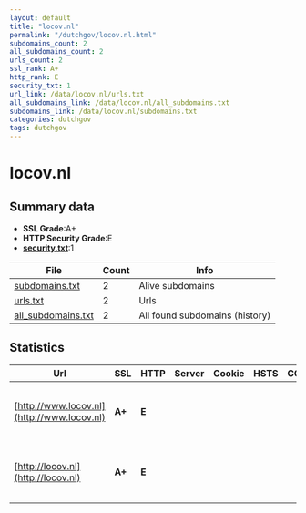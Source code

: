 ```yaml
---
layout: default
title: "locov.nl"
permalink: "/dutchgov/locov.nl.html"
subdomains_count: 2
all_subdomains_count: 2
urls_count: 2
ssl_rank: A+
http_rank: E
security_txt: 1
url_link: /data/locov.nl/urls.txt
all_subdomains_link: /data/locov.nl/all_subdomains.txt
subdomains_link: /data/locov.nl/subdomains.txt
categories: dutchgov
tags: dutchgov
---
```



# locov.nl
## Summary data


 - **SSL Grade**:A+
 - **HTTP Security Grade**:E
 - **[security.txt](https://www.digitaleoverheid.nl/nieuws/standaard-security-txt-nu-verplicht-voor-overheid/)**:1


| File       | Count | Info |
|------------|-------|------|
|[subdomains.txt](/DutchGovScope/data/locov.nl/subdomains.txt)|2|Alive subdomains|
|[urls.txt](/DutchGovScope/data/locov.nl/urls.txt)|2|Urls|
|[all_subdomains.txt](/DutchGovScope/data/locov.nl/all_subdomains.txt)|2|All found subdomains (history)|


## Statistics


| Url | SSL | HTTP | Server | Cookie | HSTS | CORS | CTO | CSP | XFO | XXP | RP |FP| Tech |Title |
|--------|-------|-------|------|------|------|------|------|------|------|------|------|------|------|------|
|[http://www.locov.nl](http://www.locov.nl)| **A+**| **E**|| | | | | | | | :white_check_mark: | |HSTS Microsoft ASP.NET SDL Tridion||
|[http://locov.nl](http://locov.nl)| **A+**| **E**|| | | | | | | | :white_check_mark: | |HSTS Microsoft ASP.NET SDL Tridion||

